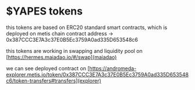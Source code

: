 # $YAPES tokens
this tokens are based on ERC20 standard smart contracts, which is deployed on metis chain contract address -> 0x387CCC3E7A3c37E0B5Ec3759A0ad335D653548c6

this tokens are working in swapping and liquidity pool on [https://hermes.maiadao.io/#/swap](maiadao) 

we can see deployed contract on [https://andromeda-explorer.metis.io/token/0x387CCC3E7A3c37E0B5Ec3759A0ad335D653548c6/token-transfers#transfers](explorer)

